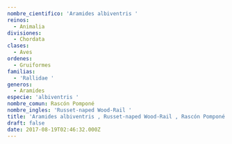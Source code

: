 ```yaml
---
nombre_cientifico: 'Aramides albiventris '
reinos:
  - Animalia
divisiones:
  - Chordata
clases:
  - Aves
ordenes:
  - Gruiformes
familias:
  - 'Rallidae '
generos:
  - Aramides
especie: 'albiventris '
nombre_comun: Rascón Pomponé
nombre_ingles: 'Russet-naped Wood-Rail '
title: 'Aramides albiventris , Russet-naped Wood-Rail , Rascón Pomponé'
draft: false
date: 2017-08-19T02:46:32.000Z
---
```


